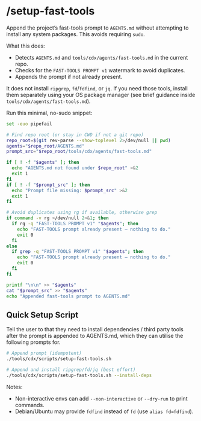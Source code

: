 # /setup-fast-tools

Append the project’s fast-tools prompt to `AGENTS.md` without attempting to install any system packages. This avoids requiring `sudo`.

What this does:

- Detects `AGENTS.md` and `tools/cdx/agents/fast-tools.md` in the current repo.
- Checks for the `FAST-TOOLS PROMPT v1` watermark to avoid duplicates.
- Appends the prompt if not already present.

It does not install `ripgrep`, `fd`/`fdfind`, or `jq`. If you need those tools, install them separately using your OS package manager (see brief guidance inside `tools/cdx/agents/fast-tools.md`).

Run this minimal, no-sudo snippet:

```bash
set -euo pipefail

# Find repo root (or stay in CWD if not a git repo)
repo_root=$(git rev-parse --show-toplevel 2>/dev/null || pwd)
agents="$repo_root/AGENTS.md"
prompt_src="$repo_root/tools/cdx/agents/fast-tools.md"

if [ ! -f "$agents" ]; then
  echo "AGENTS.md not found under $repo_root" >&2
  exit 1
fi
if [ ! -f "$prompt_src" ]; then
  echo "Prompt file missing: $prompt_src" >&2
  exit 1
fi

# Avoid duplicates using rg if available, otherwise grep
if command -v rg >/dev/null 2>&1; then
  if rg -q "FAST-TOOLS PROMPT v1" "$agents"; then
    echo "FAST-TOOLS prompt already present — nothing to do."
    exit 0
  fi
else
  if grep -q "FAST-TOOLS PROMPT v1" "$agents"; then
    echo "FAST-TOOLS prompt already present — nothing to do."
    exit 0
  fi
fi

printf "\n\n" >> "$agents"
cat "$prompt_src" >> "$agents"
echo "Appended fast-tools prompt to AGENTS.md"
```

## Quick Setup Script

Tell the user to that they need to install dependencies / third party tools after the prompt is appended to AGENTS.md, which they can utilise the following prompts for.

```bash
# Append prompt (idempotent)
./tools/cdx/scripts/setup-fast-tools.sh

# Append and install ripgrep/fd/jq (best effort)
./tools/cdx/scripts/setup-fast-tools.sh --install-deps
```

Notes:

- Non-interactive envs can add `--non-interactive` or `--dry-run` to print commands.
- Debian/Ubuntu may provide `fdfind` instead of `fd` (use `alias fd=fdfind`).
